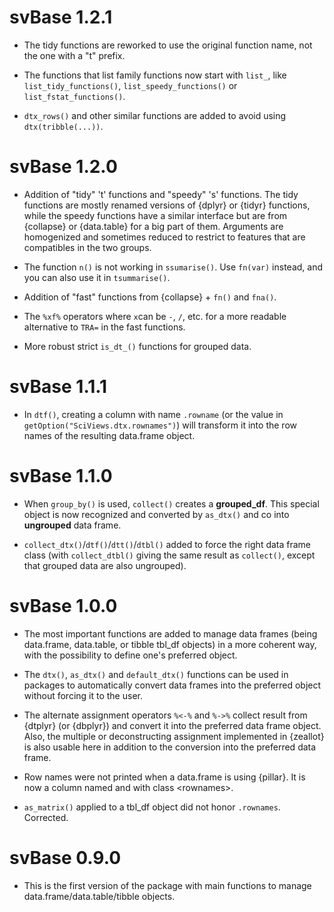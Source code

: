 # svBase 1.2.1

-   The tidy functions are reworked to use the original function name, not the one with a "t" prefix.

-   The functions that list family functions now start with `list_`, like `list_tidy_functions()`, `list_speedy_functions()` or `list_fstat_functions()`.

-   `dtx_rows()` and other similar functions are added to avoid using `dtx(tribble(...))`.

# svBase 1.2.0

-   Addition of "tidy" 't' functions and "speedy" 's' functions. The tidy functions are mostly renamed versions of {dplyr} or {tidyr} functions, while the speedy functions have a similar interface but are from {collapse} or {data.table} for a big part of them. Arguments are homogenized and sometimes reduced to restrict to features that are compatibles in the two groups.

-   The function `n()` is not working in `ssumarise()`. Use `fn(var)` instead, and you can also use it in `tsummarise()`.

-   Addition of "fast" functions from {collapse} + `fn()` and `fna()`.

-   The `%xf%` operators where `x`can be `-`, `/`, etc. for a more readable alternative to `TRA=` in the fast functions.

-   More robust strict `is_dt_()` functions for grouped data.

# svBase 1.1.1

-   In `dtf()`, creating a column with name `.rowname` (or the value in `getOption("SciViews.dtx.rownames")`) will transform it into the row names of the resulting data.frame object.

# svBase 1.1.0

-   When `group_by()` is used, `collect()` creates a **grouped_df**. This special object is now recognized and converted by `as_dtx()` and co into **ungrouped** data frame.

-   `collect_dtx()`/`dtf()`/`dtt()`/`dtbl()` added to force the right data frame class (with `collect_dtbl()` giving the same result as `collect()`, except that grouped data are also ungrouped).

# svBase 1.0.0

-   The most important functions are added to manage data frames (being data.frame, data.table, or tibble tbl_df objects) in a more coherent way, with the possibility to define one's preferred object.

-   The `dtx()`, `as_dtx()` and `default_dtx()` functions can be used in packages to automatically convert data frames into the preferred object without forcing it to the user.

-   The alternate assignment operators `%<-%` and `%->%` collect result from {dtplyr} (or {dbplyr}) and convert it into the preferred data frame object. Also, the multiple or deconstructing assignment implemented in {zeallot} is also usable here in addition to the conversion into the preferred data frame.

-   Row names were not printed when a data.frame is using {pillar}. It is now a column named and with class \<rownames\>.

-   `as_matrix()` applied to a tbl_df object did not honor `.rownames`. Corrected.

# svBase 0.9.0

-   This is the first version of the package with main functions to manage data.frame/data.table/tibble objects.
